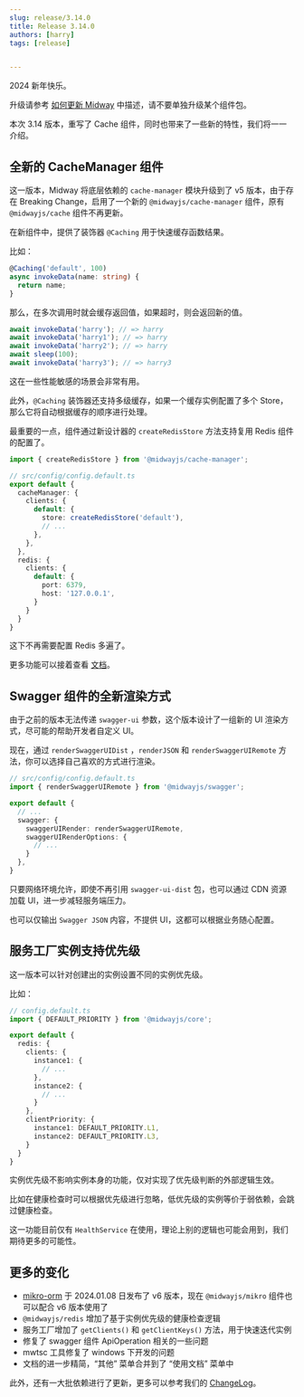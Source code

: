 ```yaml
---
slug: release/3.14.0
title: Release 3.14.0
authors: [harry]
tags: [release]


---
```


2024 新年快乐。

升级请参考  [如何更新 Midway](/docs/how_to_update_midway) 中描述，请不要单独升级某个组件包。

本次 3.14 版本，重写了 Cache 组件，同时也带来了一些新的特性，我们将一一介绍。



## 全新的 CacheManager 组件

这一版本，Midway 将底层依赖的 `cache-manager` 模块升级到了 v5 版本，由于存在 Breaking Change，启用了一个新的 `@midwayjs/cache-manager` 组件，原有 `@midwayjs/cache` 组件不再更新。

在新组件中，提供了装饰器 `@Caching` 用于快速缓存函数结果。

比如：

```typescript
@Caching('default', 100)
async invokeData(name: string) {
  return name;
}
```

那么，在多次调用时就会缓存返回值，如果超时，则会返回新的值。

```typescript
await invokeData('harry'); // => harry
await invokeData('harry1'); // => harry
await invokeData('harry2'); // => harry
await sleep(100);
await invokeData('harry3'); // => harry3
```

这在一些性能敏感的场景会非常有用。

此外，`@Caching` 装饰器还支持多级缓存，如果一个缓存实例配置了多个 Store，那么它将自动根据缓存的顺序进行处理。

最重要的一点，组件通过新设计器的 `createRedisStore` 方法支持复用 Redis 组件的配置了。

```typescript
import { createRedisStore } from '@midwayjs/cache-manager';

// src/config/config.default.ts
export default {
  cacheManager: {
    clients: {
      default: {
        store: createRedisStore('default'),
        // ...
      },
    },
  },
  redis: {
    clients: {
      default: {
        port: 6379,
        host: '127.0.0.1',
      }
    }
  }
}
```

这下不再需要配置 Redis 多遍了。

更多功能可以接着查看 [文档](/docs/extensions/caching)。



## Swagger 组件的全新渲染方式

由于之前的版本无法传递 `swagger-ui` 参数，这个版本设计了一组新的 UI 渲染方式，尽可能的帮助开发者自定义 UI。

现在，通过 `renderSwaggerUIDist` ，`renderJSON` 和 `renderSwaggerUIRemote` 方法，你可以选择自己喜欢的方式进行渲染。

```typescript
// src/config/config.default.ts
import { renderSwaggerUIRemote } from '@midwayjs/swagger';

export default {
  // ...
  swagger: {
    swaggerUIRender: renderSwaggerUIRemote,
    swaggerUIRenderOptions: {
      // ...
    }
  },
}
```

只要网络环境允许，即使不再引用 `swagger-ui-dist` 包，也可以通过 CDN 资源加载 UI，进一步减轻服务端压力。

也可以仅输出 `Swagger JSON` 内容，不提供 UI，这都可以根据业务随心配置。



## 服务工厂实例支持优先级

这一版本可以针对创建出的实例设置不同的实例优先级。

比如：

```typescript
// config.default.ts
import { DEFAULT_PRIORITY } from '@midwayjs/core';

export default {
  redis: {
    clients: {
      instance1: {
        // ...
      },
      instance2: {
        // ...
      }
    },
    clientPriority: {
      instance1: DEFAULT_PRIORITY.L1,
      instance2: DEFAULT_PRIORITY.L3,
    }
  }
}
```

实例优先级不影响实例本身的功能，仅对实现了优先级判断的外部逻辑生效。

比如在健康检查时可以根据优先级进行忽略，低优先级的实例等价于弱依赖，会跳过健康检查。

这一功能目前仅有 `HealthService` 在使用，理论上别的逻辑也可能会用到，我们期待更多的可能性。



## 更多的变化

* [mikro-orm](https://github.com/mikro-orm/mikro-orm/releases) 于 2024.01.08 日发布了 v6 版本，现在 `@midwayjs/mikro` 组件也可以配合 v6 版本使用了
* `@midwayjs/redis` 增加了基于实例优先级的健康检查逻辑
* 服务工厂增加了 `getClients()` 和 `getClientKeys()` 方法，用于快速迭代实例
* 修复了 swagger 组件 ApiOperation 相关的一些问题
* mwtsc 工具修复了 windows 下开发的问题
* 文档的进一步精简，“其他” 菜单合并到了 “使用文档” 菜单中



此外，还有一大批依赖进行了更新，更多可以参考我们的 [ChangeLog](https://midwayjs.org/changelog/v3.14.0)。

